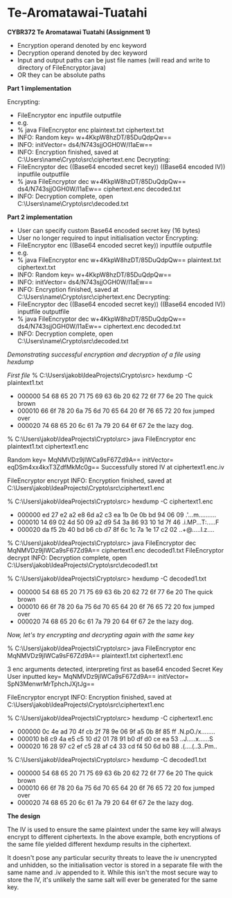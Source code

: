 # Te-Aromatawai-Tuatahi
**CYBR372 Te Aromatawai Tuatahi (Assignment 1)**

* Encryption operand denoted by enc keyword
* Decryption operand denoted by dec keyword
* Input and output paths can be just file names (will read and write to directory of FileEncryptor.java) 
* OR they can be absolute paths

**Part 1 implementation**

Encrypting:
* FileEncryptor enc inputfile outputfile
* e.g. 
* % java FileEncryptor enc plaintext.txt ciphertext.txt
* INFO: Random key= w+4KkpW8hzDT/85DuQdpQw==
* INFO: initVector= ds4/N743sjjOGH0W/I1aEw==
* INFO: Encryption finished, saved at C:\Users\name\Crypto\src\ciphertext.enc
Decrypting:
* FileEncryptor dec ((Base64 encoded secret key)) ((Base64 encoded IV)) inputfile outputfile
* % java FileEncryptor dec w+4KkpW8hzDT/85DuQdpQw== ds4/N743sjjOGH0W/I1aEw== ciphertext.enc decoded.txt
* INFO: Decryption complete, open C:\Users\name\Crypto\src\decoded.txt


**Part 2 implementation**

* User can specify custom Base64 encoded secret key (16 bytes)
* User no longer required to input initialisation vector
Encrypting:
* FileEncryptor enc ((Base64 encoded secret key)) inputfile outputfile
* e.g. 
* % java FileEncryptor enc w+4KkpW8hzDT/85DuQdpQw== plaintext.txt ciphertext.txt
* INFO: Random key= w+4KkpW8hzDT/85DuQdpQw==
* INFO: initVector= ds4/N743sjjOGH0W/I1aEw==
* INFO: Encryption finished, saved at C:\Users\name\Crypto\src\ciphertext.enc
Decrypting:
* FileEncryptor dec ((Base64 encoded secret key)) ((Base64 encoded IV)) inputfile outputfile
* % java FileEncryptor dec w+4KkpW8hzDT/85DuQdpQw== ds4/N743sjjOGH0W/I1aEw== ciphertext.enc decoded.txt
* INFO: Decryption complete, open C:\Users\name\Crypto\src\decoded.txt

*Demonstrating successful encryption and decryption of a file using hexdump*

*First file*
% C:\Users\jakob\IdeaProjects\Crypto\src> hexdump -C plaintext1.txt
* 000000  54 68 65 20 71 75 69 63 6b 20 62 72 6f 77 6e 20  The quick brown
* 000010  66 6f 78 20 6a 75 6d 70 65 64 20 6f 76 65 72 20  fox jumped over
* 000020  74 68 65 20 6c 61 7a 79 20 64 6f 67 2e           the lazy dog.

% C:\Users\jakob\IdeaProjects\Crypto\src> java FileEncryptor enc plaintext1.txt ciphertext1.enc

Random key= MqNMVDz9jIWCa9sF67Zd9A==
initVector= eqDSm4xx4kxT3ZdfMkMc0g==
Successfully stored IV at ciphertext1.enc.iv

FileEncryptor encrypt
INFO: Encryption finished, saved at C:\Users\jakob\IdeaProjects\Crypto\src\ciphertext1.enc

% C:\Users\jakob\IdeaProjects\Crypto\src> hexdump -C ciphertext1.enc
* 000000  ed 27 e2 a2 e8 6d a2 c3 ea 1b 0e 0b bd 94 06 09  .'...m..........
* 000010  14 69 02 4d 50 09 a2 d9 54 3a 86 93 10 1d 7f 46  .i.MP...T:.....F
* 000020  da f5 2b 40 bd b6 cb d7 8f 6c 1c 7a 1e 17 c2 02  ..+@.....l.z....

% C:\Users\jakob\IdeaProjects\Crypto\src> java FileEncryptor dec MqNMVDz9jIWCa9sF67Zd9A== ciphertext1.enc decoded1.txt
FileEncryptor decrypt
INFO: Decryption complete, open C:\Users\jakob\IdeaProjects\Crypto\src\decoded1.txt

% C:\Users\jakob\IdeaProjects\Crypto\src> hexdump -C decoded1.txt
* 000000  54 68 65 20 71 75 69 63 6b 20 62 72 6f 77 6e 20  The quick brown
* 000010  66 6f 78 20 6a 75 6d 70 65 64 20 6f 76 65 72 20  fox jumped over
* 000020  74 68 65 20 6c 61 7a 79 20 64 6f 67 2e           the lazy dog.


*Now, let's try encrypting and decrypting again with the same key*

% C:\Users\jakob\IdeaProjects\Crypto\src> java FileEncryptor enc MqNMVDz9jIWCa9sF67Zd9A== plaintext1.txt ciphertext1.enc

3 enc arguments detected, interpreting first as base64 encoded Secret Key
User inputted key= MqNMVDz9jIWCa9sF67Zd9A==
initVector= SpN3MenwrMrTphchJXjtJg==

FileEncryptor encrypt
INFO: Encryption finished, saved at C:\Users\jakob\IdeaProjects\Crypto\src\ciphertext1.enc

% C:\Users\jakob\IdeaProjects\Crypto\src> hexdump -C ciphertext1.enc
* 000000  0c 4e ad 70 4f cb 2f 78 9e 06 9f a5 0b 8f 85 ff  .N.pO./x........
* 000010  b8 c9 4a e5 c5 10 d2 01 78 91 b0 df d0 ce ea 53  ..J.....x......S
* 000020  16 28 97 c2 ef c5 28 af c4 33 cd f4 50 6d b0 88  .(....(..3..Pm..

% C:\Users\jakob\IdeaProjects\Crypto\src> hexdump -C decoded1.txt
* 000000  54 68 65 20 71 75 69 63 6b 20 62 72 6f 77 6e 20  The quick brown
* 000010  66 6f 78 20 6a 75 6d 70 65 64 20 6f 76 65 72 20  fox jumped over
* 000020  74 68 65 20 6c 61 7a 79 20 64 6f 67 2e           the lazy dog.

**The design**

The IV is used to ensure the same plaintext under the same key will always encrypt to different ciphertexts. In the above example, both encryptions of the same file yielded different hexdump results in the ciphertext.

It doesn't pose any particular security threats to leave the iv unencrypted and unhidden, so the initialisation vector is stored in a separate file with the same name and .iv appended to it. While this isn't the most secure way to store the IV, it's unlikely the same salt will ever be generated for the same key.
